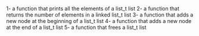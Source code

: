 1- a function that prints all the elements of a list_t list
2-  a function that returns the number of elements in a linked list_t list
3-  a function that adds a new node at the beginning of a list_t list
4- a function that adds a new node at the end of a list_t list
5- a function that frees a list_t list
